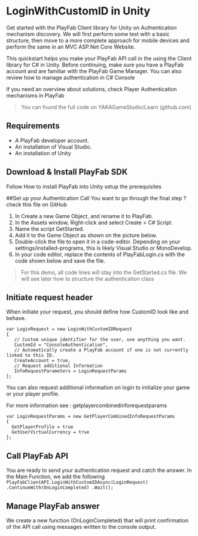 # LoginWithCustomID in Unity
Get started with the PlayFab Client library for Unity on Authentication mechanism discovery. 
We will first perform some test with a basic structure, then move to a more complete approach for mobile devices and perform the same in an MVC ASP.Net Core Website.

This quickstart helps you make your PlayFab API call in the using the Client library for C# in Unity. Before continuing, make sure you have a PlayFab account and are familiar with the PlayFab Game Manager. You can also review how to manage authentication in C# Console

If you need an overview about solutions, check Player Authentication mechanisms in PlayFab

> You can found the full code on YAKAGameStudio/Learn (github.com)

## Requirements
- A PlayFab developer account.
- An installation of Visual Studio.
- An installation of Unity

## Download & Install PlayFab SDK
Follow How to install PlayFab into Unity setup the prerequisites

##Set up your Authentication Call
You want to go through the final step ? check this file on GitHub

1. In Create a new Game Object, and rename it to PlayFab.
2. In the Assets window, Right-click and select Create > C# Script. 
3. Name the script GetStarted.
4. Add it to the Game Object as shown on the picture below.
5. Double-click the file to open it in a code-editor. Depending on your settings/installed-programs, this is likely Visual Studio or MonoDevelop.
6. In your code editor, replace the contents of PlayFabLogin.cs with the code shown below and save the file.

> For this demo, all code lines will stay into the GetStarted.cs file. We will see later how to structure the authentication class

## Initiate request header
When initiate your request, you should define how CustomID look like and behave.
```
var LoginRequest = new LoginWithCustomIDRequest
{
   // Custom unique identifier for the user, use anything you want.
   CustomId = "ConsoleAuthentication",
   // Automatically create a PlayFab account if one is not currently linked to this ID.
   CreateAccount = true,
   // Request additional Information
   InfoRequestParameters = LoginRequestParams
};
```
You can also request additional information on login to initialize your game or your player profile.

For more information see : getplayercombinedinforequestparams
```
var LoginRequestParams = new GetPlayerCombinedInfoRequestParams
{
  GetPlayerProfile = true
  GetUserVirtualCurrency = true
};
```
## Call PlayFab API
You are ready to send your authentication request and catch the answer. In the Main Function, we add the following
``
PlayFabClientAPI.LoginWithCustomIDAsync(LoginRequest)
  .ContinueWith(OnLoginCompleted)
  .Wait();
``
## Manage PlayFab answer
We create a new function (OnLoginCompleted) that will print confirmation of the API call using messages written to the console output.
